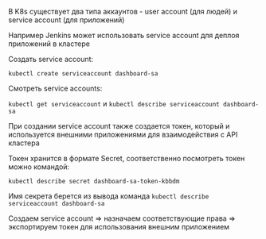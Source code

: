 В K8s cуществует два типа аккаунтов - user account (для людей) и service account (для приложений)

Например Jenkins может использовать service account для деплоя приложений в кластере

Создать service account:

`kubectl create serviceaccount dashboard-sa`

Смотреть service accounts:

`kubectl get serviceaccount` и `kubectl describe serviceaccount dashboard-sa`

При создании service account также создается токен, который и используется внешними приложениями для взаимодействия с API кластера

Токен хранится в формате Secret, соответственно посмотреть токен можно командой:

`kubectl describe secret dashboard-sa-token-kbbdm`

Имя секрета берется из вывода команда `kubectl describe serviceaccount dashboard-sa`

Создаем service account => назначаем соответствующие права => экспортируем токен для использования внешним приложением
